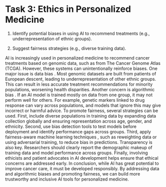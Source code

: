 # Task 3: Ethics in Personalized Medicine

1.	Identify potential biases in using AI to recommend treatments (e.g., underrepresentation of ethnic groups).

2.	Suggest fairness strategies (e.g., diverse training data).

AI is increasingly used in personalized medicine to recommend cancer treatments based on genomic data, such as from The Cancer Genome Atlas (TCGA). However, these systems can unintentionally reinforce biases.
One major issue is data bias . Most genomic datasets are built from patients of European descent, leading to underrepresentation of other ethnic groups. This can result in less accurate treatment recommendations for minority populations, worsening health disparities.
Another concern is algorithmic bias . If an AI model is trained mostly on data from one group, it may not perform well for others. For example, genetic markers linked to drug response can vary across populations, and models that ignore this may give incorrect or harmful advice.
To promote fairness, several strategies can be used. First, include diverse populations in training data by expanding data collection globally and ensuring representation across age, gender, and ethnicity. Second, use bias detection tools to test models before deployment and identify performance gaps across groups. Third, apply fairness-aware machine learning techniques , such as reweighting data or using adversarial training, to reduce bias in predictions.
Transparency is also key. Researchers should clearly report the demographic makeup of training data and model performance across groups. Finally, involving ethicists and patient advocates in AI development helps ensure that ethical concerns are addressed early.
In conclusion, while AI has great potential to improve cancer care, it must be developed responsibly. By addressing data and algorithmic biases and promoting fairness, we can build more trustworthy and inclusive AI tools for personalized medicine.
